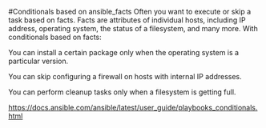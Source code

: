 #Conditionals based on ansible_facts
Often you want to execute or skip a task based on facts. Facts are attributes of individual hosts, including IP address, operating system, the status of a filesystem, and many more. With conditionals based on facts:

You can install a certain package only when the operating system is a particular version.

You can skip configuring a firewall on hosts with internal IP addresses.

You can perform cleanup tasks only when a filesystem is getting full.

https://docs.ansible.com/ansible/latest/user_guide/playbooks_conditionals.html

